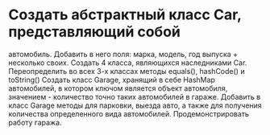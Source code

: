 # Создать абстрактный класс Car, представляющий собой
автомобиль.
Добавить в него поля: марка, модель, год выпуска + несколько
своих.
Создать 4 класса, являющихся наследниками Car.
Переопределить во всех 3-х классах методы equals(), hashCode() и
toString()
Создать класс Garage, хранящий в себе HashMap автомобилей,
в котором ключом является объект автомобиля, значением -
количество точно таких автомобилей в гараже.
Добавить в класс Garage методы для парковки, выезда авто, а также
для получения количества определенного вида автомобилей.
Продемонстрировать работу гаража.
